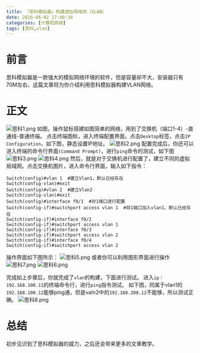 ```yaml
---
title: 「思科模拟器」构建虚拟局域网（VLAN）
date: 2016-06-02 17:40:34
categories: [计算机网络]
tags: [思科,vlan]
---
```


# 前言
思科模拟器是一款强大的模拟网络环境的软件，但是容量却不大，安装器只有70M左右，这篇文章将为你介绍利用思科模拟器构建VLAN网络。
<!--more-->
# 正文
![思科1.png](/images/思科1.png)
如图，操作鼠标搭建如图简单的网络，用到了交换机（端口1-4）-直通线-普通终端。
点击终端图标，进入终端配置界面，点击`Desktop`标签，点击`IP Configuration`，如下图，静态设置IP地址。
![思科2.png](/images/思科2.png)
配置完成后，你还可以进入终端的命令行界面`(Command Prompt)`，进行`ping`命令的测试，如下图
![思科3.png](/images/思科3.png)
![思科4.png](/images/思科4.png)
然后，就是对于交换机进行配置了，建立不同的虚拟局域网。点击交换机图片，进入命令行界面，输入如下指令：
```
Switch(config)#vlan 1  #建立Vlan1，默认已经存在
Switch(config-vlan)#exit
Switch(config)#vlan 2  #建立Vlan2
Switch(config-vlan)#exit
Switch(config)#interface f0/1  #对1端口进行配置 
Switch(config-if)#switchport access vlan 1  #将1端口加入vlan1，默认已经存在
Switch(config-if)#interface f0/2
Switch(config-if)#switchport access vlan 1
Switch(config-if)#interface f0/3
Switch(config-if)#switchport access vlan 2
Switch(config-if)#interface f0/4
Switch(config-if)#switchport access vlan 2
```
操作界面如下图所示：
![思科5.png](/images/思科5.png)
或者你可以利用图形界面进行操作
![思科7.png](/images/思科7.png)
![思科6.png](/images/思科6.png)

完成如上步骤后，你就完成了`vlan`的构建，下面进行测试。
进入`ip：192.168.100.11`的终端命令行，进行`ping`指令测试。
如下图，同属于vlan1的`192.168.100.12`能够ping通，但是valn2中的`192.168.200.12`不能够，所以测试正确。
![思科8.png](/images/思科8.png)

# 总结
初步见识到了思科模拟器的威力，之后还会带来更多的文章教学。